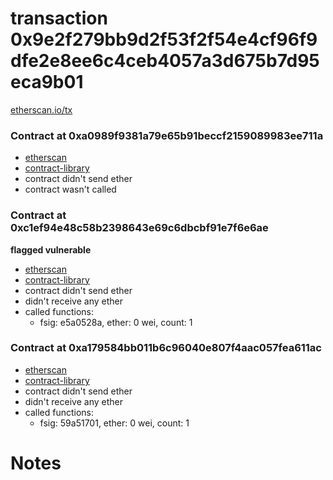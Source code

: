 # transaction 0x9e2f279bb9d2f53f2f54e4cf96f9dfe2e8ee6c4ceb4057a3d675b7d95eca9b01

[etherscan.io/tx](https://etherscan.io/tx/0x9e2f279bb9d2f53f2f54e4cf96f9dfe2e8ee6c4ceb4057a3d675b7d95eca9b01)


### Contract at 0xa0989f9381a79e65b91beccf2159089983ee711a

* [etherscan](https://etherscan.io/address/0xa0989f9381a79e65b91beccf2159089983ee711a)
* [contract-library](https://contract-library.com/contracts/Ethereum/a0989f9381a79e65b91beccf2159089983ee711a)
* contract didn't send ether
* contract wasn't called


### Contract at 0xc1ef94e48c58b2398643e69c6dbcbf91e7f6e6ae

**flagged vulnerable**

* [etherscan](https://etherscan.io/address/0xc1ef94e48c58b2398643e69c6dbcbf91e7f6e6ae)
* [contract-library](https://contract-library.com/contracts/Ethereum/c1ef94e48c58b2398643e69c6dbcbf91e7f6e6ae)
* contract didn't send ether
* didn't receive any ether
* called functions:
    * fsig: e5a0528a, ether: 0 wei, count: 1


### Contract at 0xa179584bb011b6c96040e807f4aac057fea611ac

* [etherscan](https://etherscan.io/address/0xa179584bb011b6c96040e807f4aac057fea611ac)
* [contract-library](https://contract-library.com/contracts/Ethereum/a179584bb011b6c96040e807f4aac057fea611ac)
* contract didn't send ether
* didn't receive any ether
* called functions:
    * fsig: 59a51701, ether: 0 wei, count: 1

# Notes

